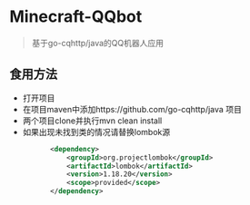 # Minecraft-QQbot
 > 基于go-cqhttp/java的QQ机器人应用

## 食用方法
 - 打开项目
 - 在项目maven中添加https://github.com/go-cqhttp/java 项目
 - 两个项目clone并执行mvn clean install
 - 如果出现未找到类的情况请替换lombok源
  ```xml
            <dependency>
                <groupId>org.projectlombok</groupId>
                <artifactId>lombok</artifactId>
                <version>1.18.20</version>
                <scope>provided</scope>
            </dependency>
 ```
            
